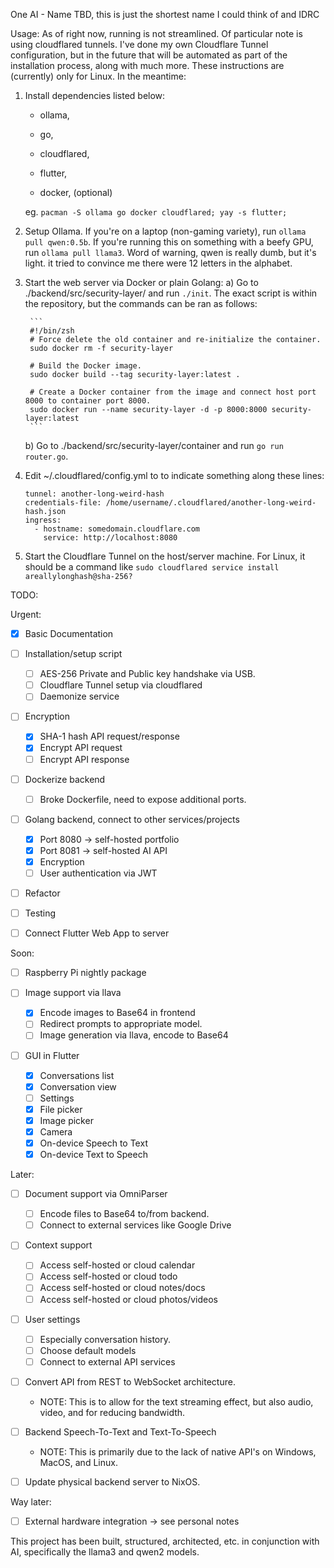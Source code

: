 One AI - Name TBD, this is just the shortest name I could think of and IDRC

Usage:
As of right now, running is not streamlined. Of particular note is using
cloudflared tunnels. I've done my own Cloudflare Tunnel configuration,
but in the future that will be automated as part of the installation process,
along with much more. These instructions are (currently) only for Linux.
In the meantime:

1. Install dependencies listed below:
      - ollama,
      - go,
      - cloudflared,
      - flutter,

      - docker, (optional)

    eg. `pacman -S ollama go docker cloudflared; yay -s flutter;`

2. Setup Ollama. If you're on a laptop (non-gaming variety), run `ollama pull
   qwen:0.5b`. If you're running this on something with a beefy GPU, run
   `ollama pull llama3`. Word of warning, qwen is really dumb, but it's light.
   it tried to convince me there were 12 letters in the alphabet.

3. Start the web server via Docker or plain Golang:
   a) Go to ./backend/src/security-layer/ and run `./init`. The exact script is
      within the repository, but the commands can be ran as follows:
        
        ```
        #!/bin/zsh
        # Force delete the old container and re-initialize the container.
        sudo docker rm -f security-layer

        # Build the Docker image.
        sudo docker build --tag security-layer:latest .

        # Create a Docker container from the image and connect host port 8000 to container port 8000.
        sudo docker run --name security-layer -d -p 8000:8000 security-layer:latest
        ```

   b) Go to ./backend/src/security-layer/container and run `go run router.go`.
   
4. Edit ~/.cloudflared/config.yml to to indicate something along these lines:
      ```
      tunnel: another-long-weird-hash
      credentials-file: /home/username/.cloudflared/another-long-weird-hash.json
      ingress:
        - hostname: somedomain.cloudflare.com
          service: http://localhost:8080
      ```

5. Start the Cloudflare Tunnel on the host/server machine. For Linux, it should
   be a command like `sudo cloudflared service install areallylonghash@sha-256?`

TODO:

  Urgent:
  - [x] Basic Documentation

  - [ ] Installation/setup script
    - [ ] AES-256 Private and Public key handshake via USB.
    - [ ] Cloudflare Tunnel setup via cloudflared
    - [ ] Daemonize service

  - [ ] Encryption
    - [x] SHA-1 hash API request/response
    - [x] Encrypt API request
    - [ ] Encrypt API response

  - [ ] Dockerize backend
    - [ ] Broke Dockerfile, need to expose additional ports.

  - [ ] Golang backend, connect to other services/projects
    - [x] Port 8080 -> self-hosted portfolio
    - [x] Port 8081 -> self-hosted AI API
    - [x] Encryption
    - [ ] User authentication via JWT

  - [ ] Refactor

  - [ ] Testing

  - [ ] Connect Flutter Web App to server

  Soon:
  - [ ] Raspberry Pi nightly package

  - [ ] Image support via llava
    - [x] Encode images to Base64 in frontend
    - [ ] Redirect prompts to appropriate model.
    - [ ] Image generation via llava, encode to Base64

  - [ ] GUI in Flutter
    - [x] Conversations list
    - [x] Conversation view
    - [ ] Settings
    - [x] File picker
    - [x] Image picker
    - [x] Camera
    - [x] On-device Speech to Text
    - [x] On-device Text to Speech

  Later:
  - [ ] Document support via OmniParser
    - [ ] Encode files to Base64 to/from backend.
    - [ ] Connect to external services like Google Drive

  - [ ] Context support
    - [ ] Access self-hosted or cloud calendar
    - [ ] Access self-hosted or cloud todo
    - [ ] Access self-hosted or cloud notes/docs
    - [ ] Access self-hosted or cloud photos/videos

  - [ ] User settings
    - [ ] Especially conversation history.
    - [ ] Choose default models
    - [ ] Connect to external API services

  - [ ] Convert API from REST to WebSocket architecture.
    - NOTE: This is to allow for the text streaming effect,
    but also audio, video, and for reducing bandwidth.

  - [ ] Backend Speech-To-Text and Text-To-Speech
    - NOTE: This is primarily due to the lack of native
    API's on Windows, MacOS, and Linux.

  - [ ] Update physical backend server to NixOS.

Way later:
- [ ] External hardware integration -> see personal notes

This project has been built, structured, architected, etc. in conjunction
with AI, specifically the llama3 and qwen2 models.
